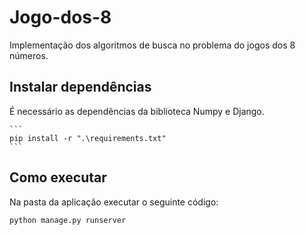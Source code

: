 # Jogo-dos-8
Implementação dos algoritmos de busca no problema do jogos dos 8 números.

## Instalar dependências
É necessário as dependências da biblioteca Numpy e Django.

    ```
    pip install -r ".\requirements.txt"
    ```
## Como executar
Na pasta da aplicação executar o seguinte código:
    
~~~
python manage.py runserver
~~~